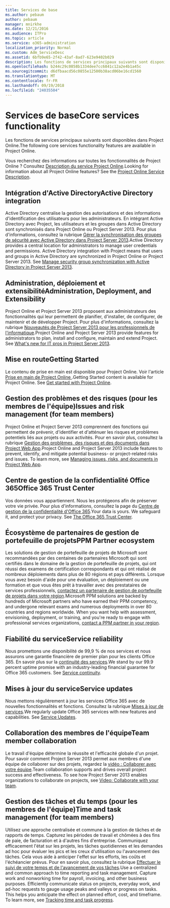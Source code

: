 ```yaml
---
title: Services de base
ms.author: pebaum
author: pebaum
manager: mnirkhe
ms.date: 12/21/2016
ms.audience: ITPro
ms.topic: article
ms.service: o365-administration
localization_priority: Normal
ms.custom: Adm_ServiceDesc
ms.assetid: 6bfb9e65-2f42-43af-8ad7-623e9402b029
description: Les fonctions de services principaux suivants sont disponibles dans Project Online.
ms.openlocfilehash: b244c29c0858b1334dee7cc6841c12a2e4b1a45c
ms.sourcegitcommit: d6dfbaacd56c0855e12500b38acd06be16cd1560
ms.translationtype: MT
ms.contentlocale: fr-FR
ms.lasthandoff: 09/19/2018
ms.locfileid: "24035504"
---
```

# <a name="core-services-functionality"></a><span data-ttu-id="36384-103">Services de base</span><span class="sxs-lookup"><span data-stu-id="36384-103">Core services functionality</span></span>

<span data-ttu-id="36384-104">Les fonctions de services principaux suivants sont disponibles dans Project Online.</span><span class="sxs-lookup"><span data-stu-id="36384-104">The following core services functionality features are available in Project Online.</span></span>
  
<span data-ttu-id="36384-p101">Vous recherchez des informations sur toutes les fonctionnalités de Project Online ? Consultez [Description du service Project Online](project-online-service-description.md).</span><span class="sxs-lookup"><span data-stu-id="36384-p101">Looking for information about all Project Online features? See the [Project Online Service Description](project-online-service-description.md).</span></span>
  
## <a name="active-directory-integration"></a><span data-ttu-id="36384-107">Intégration d'Active Directory</span><span class="sxs-lookup"><span data-stu-id="36384-107">Active Directory integration</span></span>
<span data-ttu-id="36384-108"><a name="bkmk_AD_Integration"> </a></span><span class="sxs-lookup"><span data-stu-id="36384-108"></span></span>

<span data-ttu-id="36384-p102">Active Directory centralise la gestion des autorisations et des informations d'identification des utilisateurs pour les administrateurs. En intégrant Active Directory avec Project, les utilisateurs et les groupes dans Active Directory sont synchronisés dans Project Online ou Project Server 2013. Pour plus d'informations, consultez la rubrique [Gérer la synchronisation des groupes de sécurité avec Active Directory dans Project Server 2013](https://go.microsoft.com/fwlink/p/?LinkId=402631).</span><span class="sxs-lookup"><span data-stu-id="36384-p102">Active Directory provides a central location for administrators to manage user credentials and permissions. Active Directory integration with Project means that users and groups in Active Directory are synchronized in Project Online or Project Server 2013. See [Manage security group synchronization with Active Directory in Project Server 2013](https://go.microsoft.com/fwlink/p/?LinkId=402631).</span></span>
  
## <a name="administration-deployment-and-extensibility"></a><span data-ttu-id="36384-112">Administration, déploiement et extensibilité</span><span class="sxs-lookup"><span data-stu-id="36384-112">Administration, Deployment, and Extensibility</span></span>
<span data-ttu-id="36384-113"><a name="bkmk_AdministrationDeploymentExtensibility"> </a></span><span class="sxs-lookup"><span data-stu-id="36384-113"></span></span>

<span data-ttu-id="36384-p103">Project Online et Project Server 2013 proposent aux administrateurs des fonctionnalités qui leur permettent de planifier, d'installer, de configurer, de maintenir et de développer Project. Pour plus d'informations, consultez la rubrique [Nouveautés de Project Server 2013 pour les professionnels de l'informatique](https://go.microsoft.com/fwlink/p/?LinkId=272017).</span><span class="sxs-lookup"><span data-stu-id="36384-p103">Project Online and Project Server 2013 provide features for administrators to plan, install and configure, maintain and extend Project. See [What's new for IT pros in Project Server 2013](https://go.microsoft.com/fwlink/p/?LinkId=272017).</span></span>
  
## <a name="getting-started"></a><span data-ttu-id="36384-116">Mise en route</span><span class="sxs-lookup"><span data-stu-id="36384-116">Getting Started</span></span>
<span data-ttu-id="36384-117"><a name="bkmk_GettingStarted"> </a></span><span class="sxs-lookup"><span data-stu-id="36384-117"></span></span>

<span data-ttu-id="36384-p104">Le contenu de prise en main est disponible pour Project Online. Voir l'article [Prise en main de Project Online ](https://support.office.com/en-us/article/Get-started-with-Project-Online-E3E5F64F-ADA5-4F9D-A578-130B2D4E5F11?ui=en-US&amp;rs=en-US&amp;ad=US).</span><span class="sxs-lookup"><span data-stu-id="36384-p104">Getting Started content is available for Project Online. See [Get started with Project Online](https://support.office.com/en-us/article/Get-started-with-Project-Online-E3E5F64F-ADA5-4F9D-A578-130B2D4E5F11?ui=en-US&amp;rs=en-US&amp;ad=US).</span></span>
  
## <a name="issues-and-risk-management-for-team-members"></a><span data-ttu-id="36384-120">Gestion des problèmes et des risques (pour les membres de l'équipe)</span><span class="sxs-lookup"><span data-stu-id="36384-120">Issues and risk management (for team members)</span></span>
<span data-ttu-id="36384-121"><a name="bkmk_IssuesRiskManagement"> </a></span><span class="sxs-lookup"><span data-stu-id="36384-121"></span></span>

<span data-ttu-id="36384-p105">Project Online et Project Server 2013 comprennent des fonctions qui permettent de prévenir, d'identifier et d'atténuer les risques et problèmes potentiels liés aux projets ou aux activités. Pour en savoir plus, consultez la rubrique [Gestion des problèmes, des risques et des documents dans Project Web App](https://go.microsoft.com/fwlink/?LinkId=402634).</span><span class="sxs-lookup"><span data-stu-id="36384-p105">Project Online and Project Server 2013 include features to prevent, identify, and mitigate potential business- or project-related risks and issues. To learn more, see [Managing issues, risks, and documents in Project Web App](https://go.microsoft.com/fwlink/?LinkId=402634).</span></span>
  
## <a name="office-365-trust-center"></a><span data-ttu-id="36384-124">Centre de gestion de la confidentialité Office 365</span><span class="sxs-lookup"><span data-stu-id="36384-124">Office 365 Trust Center</span></span>
<span data-ttu-id="36384-125"><a name="bkmk_Office365TrustCenter"> </a></span><span class="sxs-lookup"><span data-stu-id="36384-125"></span></span>

<span data-ttu-id="36384-p106">Vos données vous appartiennent. Nous les protégeons afin de préserver votre vie privée. Pour plus d'informations, consultez la page du [Centre de gestion de la confidentialité d'Office 365](https://go.microsoft.com/fwlink/?LinkId=402637).</span><span class="sxs-lookup"><span data-stu-id="36384-p106">Your data is yours. We safeguard it, and protect your privacy. See [The Office 365 Trust Center](https://go.microsoft.com/fwlink/?LinkId=402637).</span></span>
  
## <a name="ppm-partner-ecosystem"></a><span data-ttu-id="36384-129">Écosystème de partenaires de gestion de portefeuille de projets</span><span class="sxs-lookup"><span data-stu-id="36384-129">PPM Partner ecosystem</span></span>
<span data-ttu-id="36384-130"><a name="bkmk_ProjectPortfolioManagementPartner"> </a></span><span class="sxs-lookup"><span data-stu-id="36384-130"></span></span>

<span data-ttu-id="36384-p107">Les solutions de gestion de portefeuille de projets de Microsoft sont recommandées par des centaines de partenaires Microsoft qui sont certifiés dans le domaine de la gestion de portefeuille de projets, qui ont réussi des examens de certification correspondants et qui ont réalisé de nombreux déploiements dans plus de 80 régions et pays différents. Lorsque vous avez besoin d'aide pour une évaluation, un déploiement ou une formation et que vous êtes prêt à travailler avec des prestataires de services professionnels, [contactez un partenaire de gestion de portefeuille de projets dans votre région](https://go.microsoft.com/fwlink/p/?LinkId=272646).</span><span class="sxs-lookup"><span data-stu-id="36384-p107">Microsoft PPM solutions are backed by hundreds of Microsoft partners who have earned their PPM competency, and undergone relevant exams and numerous deployments in over 80 countries and regions worldwide. When you want help with assessment, envisioning, deployment, or training, and you're ready to engage with professional services organizations, [contact a PPM partner in your region](https://go.microsoft.com/fwlink/p/?LinkId=272646).</span></span>
  
## <a name="service-reliability"></a><span data-ttu-id="36384-133">Fiabilité du service</span><span class="sxs-lookup"><span data-stu-id="36384-133">Service reliability</span></span>
<span data-ttu-id="36384-134"><a name="bkmk_ServiceReliability"> </a></span><span class="sxs-lookup"><span data-stu-id="36384-134"></span></span>

<span data-ttu-id="36384-p108">Nous promettons une disponibilité de 99,9 % de nos services et nous assurons une garantie financière de premier plan pour les clients Office 365. En savoir plus sur la [continuité des services](https://go.microsoft.com/fwlink/?LinkId=402653).</span><span class="sxs-lookup"><span data-stu-id="36384-p108">We stand by our 99.9 percent uptime promise with an industry-leading financial guarantee for Office 365 customers. See [Service continuity](https://go.microsoft.com/fwlink/?LinkId=402653).</span></span>
  
## <a name="service-updates"></a><span data-ttu-id="36384-137">Mises à jour du service</span><span class="sxs-lookup"><span data-stu-id="36384-137">Service updates</span></span>
<span data-ttu-id="36384-138"><a name="bkmk_Serviceupdates"> </a></span><span class="sxs-lookup"><span data-stu-id="36384-138"></span></span>

<span data-ttu-id="36384-p109">Nous mettons régulièrement à jour les services Office 365 avec de nouvelles fonctionnalités et fonctions. Consultez la rubrique [Mises à jour de services](../office-365-platform-service-description/service-updates.md).</span><span class="sxs-lookup"><span data-stu-id="36384-p109">We regularly update Office 365 services with new features and capabilities. See [Service Updates](../office-365-platform-service-description/service-updates.md).</span></span>
  
## <a name="team-member-collaboration"></a><span data-ttu-id="36384-141">Collaboration des membres de l'équipe</span><span class="sxs-lookup"><span data-stu-id="36384-141">Team member collaboration</span></span>
<span data-ttu-id="36384-142"><a name="bkbmk_TeamMemberCollaboration"> </a></span><span class="sxs-lookup"><span data-stu-id="36384-142"></span></span>

<span data-ttu-id="36384-p110">Le travail d'équipe détermine la réussite et l'efficacité globale d'un projet. Pour savoir comment Project Server 2013 permet aux membres d'une équipe de collaborer sur des projets, regardez la [vidéo : Collaborer avec votre équipe](https://go.microsoft.com/fwlink/?LinkId=402628).</span><span class="sxs-lookup"><span data-stu-id="36384-p110">Team collaboration supports and drives overall project success and effectiveness. To see how Project Server 2013 enables organizations to collaborate on projects, see [Video: Collaborate with your team](https://go.microsoft.com/fwlink/?LinkId=402628).</span></span>
  
## <a name="time-and-task-management-for-team-members"></a><span data-ttu-id="36384-145">Gestion des tâches et du temps (pour les membres de l'équipe)</span><span class="sxs-lookup"><span data-stu-id="36384-145">Time and task management (for team members)</span></span>
<span data-ttu-id="36384-146"><a name="bkmk_TimeTaskManagement"> </a></span><span class="sxs-lookup"><span data-stu-id="36384-146"></span></span>

<span data-ttu-id="36384-p111">Utilisez une approche centralisée et commune à la gestion de tâches et de rapports de temps. Capturez les périodes de travail et chômées à des fins de paie, de facturation et à d'autres fins d'entreprise. Communiquez efficacement l'état sur les projets, les tâches quotidiennes et les demandes ad hoc pour évaluer les pics et les creux d'utilisation ou l'avancement des tâches. Cela vous aide à anticiper l'effet sur les efforts, les coûts et l'échéancier prévus. Pour en savoir plus, consultez la rubrique [Effectuer le suivi de votre temps et de l'avancement de vos tâches](https://go.microsoft.com/fwlink/p/?LinkId=271321).</span><span class="sxs-lookup"><span data-stu-id="36384-p111">Use a centralized and common approach to time reporting and task management. Capture work and nonworking time for payroll, invoicing, and other business purposes. Efficiently communicate status on projects, everyday work, and ad-hoc requests to gauge usage peaks and valleys or progress on tasks. This helps you anticipate the effect on planned effort, cost, and timeframe. To learn more, see [Tracking time and task progress](https://go.microsoft.com/fwlink/p/?LinkId=271321).</span></span>
  

